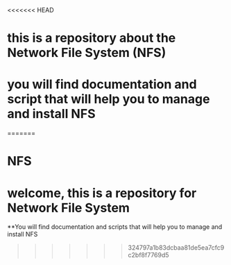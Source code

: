 <<<<<<< HEAD
# this is a repository about the Network File System (NFS)
# you will find documentation and script that will help you to manage and install NFS
=======
# NFS
# welcome, this is a repository for Network File System

**You will find documentation and scripts that will help you to manage and install NFS
>>>>>>> 324797a1b83dcbaa81de5ea7cfc9c2bf8f7769d5
